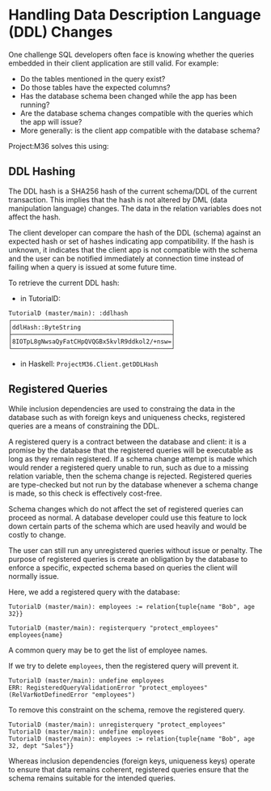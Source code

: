 # Handling Data Description Language (DDL) Changes

One challenge SQL developers often face is knowing whether the queries embedded in their client application are still valid. For example:

* Do the tables mentioned in the query exist?
* Do those tables have the expected columns?
* Has the database schema been changed while the app has been running?
* Are the database schema changes compatible with the queries which the app will issue?
* More generally: is the client app compatible with the database schema?

Project:M36 solves this using:

## DDL Hashing

The DDL hash is a SHA256 hash of the current schema/DDL of the current transaction. This implies that the hash is not altered by DML (data manipulation language) changes. The data in the relation variables does not affect the hash.

The client developer can compare the hash of the DDL (schema) against an expected hash or set of hashes indicating app compatibility. If the hash is unknown, it indicates that the client app is not compatible with the schema and the user can be notified immediately at connection time instead of failing when a query is issued at some future time.

To retrieve the current DDL hash:

* in TutorialD:
```
TutorialD (master/main): :ddlhash
┌────────────────────────────────────────────┐
│ddlHash::ByteString                         │
├────────────────────────────────────────────┤
│8IOTpL8gNwsaQyFatCHpQVQGBx5kvlR9ddkol2/+nsw=│
└────────────────────────────────────────────┘
```
* in Haskell: `ProjectM36.Client.getDDLHash`

## Registered Queries

While inclusion dependencies are used to constraing the data in the database such as with foreign keys and uniqueness checks, registered queries are a means of constraining the DDL.

A registered query is a contract between the database and client: it is a promise by the database that the registered queries will be executable as long as they remain registered. If a schema change attempt is made which would render a registered query unable to run, such as due to a missing relation variable, then the schema change is rejected. Registered queries are type-checked but not run by the database whenever a schema change is made, so this check is effectively cost-free. 

Schema changes which do not affect the set of registered queries can proceed as normal. A database developer could use this feature to lock down certain parts of the schema which are used heavily and would be costly to change.

The user can still run any unregistered queries without issue or penalty. The purpose of registered queries is create an obligation by the database to enforce a specific, expected schema based on queries the client will normally issue.

Here, we add a registered query with the database:
```
TutorialD (master/main): employees := relation{tuple{name "Bob", age 32}}

TutorialD (master/main): registerquery "protect_employees" employees{name}
```
A common query may be to get the list of employee names.

If we try to delete `employees`, then the registered query will prevent it.

```
TutorialD (master/main): undefine employees
ERR: RegisteredQueryValidationError "protect_employees" (RelVarNotDefinedError "employees")
```

To remove this constraint on the schema, remove the registered query.

```
TutorialD (master/main): unregisterquery "protect_employees"
TutorialD (master/main): undefine employees
TutorialD (master/main): employees := relation{tuple{name "Bob", age 32, dept "Sales"}}
```

Whereas inclusion dependencies (foreign keys, uniqueness keys) operate to ensure that data remains coherent, registered queries ensure that the schema remains suitable for the intended queries.

